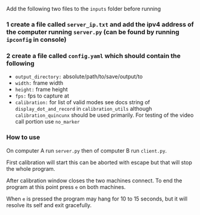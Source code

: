 Add the following two files to the `inputs` folder before running

### 1 create a file called `server_ip.txt` and add the ipv4 address of the computer running `server.py` (can be found by running `ipconfig` in console)

### 2 create a file called `config.yaml` which should contain the following

* `output_directory:` absolute/path/to/save/output/to
* `width:` frame width
* `height:` frame height
* `fps:` fps to capture at
* `calibration:` for list of valid modes see docs string of `display_dot_and_record` in `calibration_utils` although `calibration_quincunx` should be used primarily. For testing of the video call portion use `no_marker`

### How to use

On computer A run `server.py` then of computer B run `client.py`.

First calibration will start this can be aborted with escape but that will stop the whole program.

After calibration window closes the two machines connect. To end the program at this point press `e` on both machines.

When `e` is pressed the program may hang for 10 to 15 seconds, but it will resolve its self and exit gracefully.



